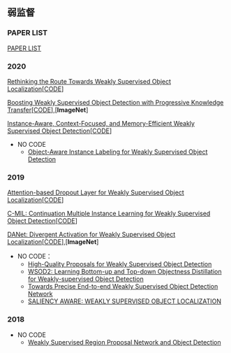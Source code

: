 ## 弱监督

### PAPER LIST
[PAPER LIST](https://github.com/CatOneTwo/WSOD)

### 2020
[Rethinking the Route Towards Weakly Supervised Object Localization](https://openaccess.thecvf.com/content_CVPR_2020/papers/Zhang_Rethinking_the_Route_Towards_Weakly_Supervised_Object_Localization_CVPR_2020_paper.pdf)[[CODE](https://github.com/tzzcl/PSOL)]

[Boosting Weakly Supervised Object Detection with Progressive Knowledge Transfer](https://arxiv.org/pdf/2007.07986.pdf)[[CODE](https://github.com/mikuhatsune/wsod_transfer)],[**ImageNet**]

[Instance-Aware, Context-Focused, and Memory-Efficient Weakly Supervised Object Detection](https://openaccess.thecvf.com/content_CVPR_2020/papers/Ren_Instance-Aware_Context-Focused_and_Memory-Efficient_Weakly_Supervised_Object_Detection_CVPR_2020_paper.pdf)[[CODE](https://github.com/NVlabs/wetectron)]

* NO CODE
  * [Object-Aware Instance Labeling for Weakly Supervised Object Detection](https://openaccess.thecvf.com/content_ICCV_2019/papers/Kosugi_Object-Aware_Instance_Labeling_for_Weakly_Supervised_Object_Detection_ICCV_2019_paper.pdf)

### 2019

[Attention-based Dropout Layer for Weakly Supervised Object Localization](https://openaccess.thecvf.com/content_CVPR_2019/papers/Choe_Attention-Based_Dropout_Layer_for_Weakly_Supervised_Object_Localization_CVPR_2019_paper.pdf)[[CODE](https://github.com/junsukchoe/ADL)]

[C-MIL: Continuation Multiple Instance Learning for Weakly Supervised Object Detection](https://openaccess.thecvf.com/content_CVPR_2019/papers/Wan_C-MIL_Continuation_Multiple_Instance_Learning_for_Weakly_Supervised_Object_Detection_CVPR_2019_paper.pdf)[[CODE](github.com/Winfrand/C-MIL)]

[DANet: Divergent Activation for Weakly Supervised Object Localization](https://openaccess.thecvf.com/content_ICCV_2019/papers/Xue_DANet_Divergent_Activation_for_Weakly_Supervised_Object_Localization_ICCV_2019_paper.pdf)[[CODE]( https://github.com/xuehaolan/DANet)],[**ImageNet**]

* NO CODE：
  * [High-Quality Proposals for Weakly Supervised Object Detection](https://ieeexplore.ieee.org/stamp/stamp.jsp?tp=&arnumber=9069411)
  * [WSOD2: Learning Bottom-up and Top-down Objectness Distillation for Weakly-supervised Object Detection](https://openaccess.thecvf.com/content_ICCV_2019/papers/Zeng_WSOD2_Learning_Bottom-Up_and_Top-Down_Objectness_Distillation_for_Weakly-Supervised_Object_ICCV_2019_paper.pdf)
  * [Towards Precise End-to-end Weakly Supervised Object Detection Network](https://openaccess.thecvf.com/content_ICCV_2019/papers/Yang_Towards_Precise_End-to-End_Weakly_Supervised_Object_Detection_Network_ICCV_2019_paper.pdf)
  * [SALIENCY AWARE: WEAKLY SUPERVISED OBJECT LOCALIZATION](https://ieeexplore.ieee.org/stamp/stamp.jsp?tp=&arnumber=8682756)
  
### 2018
* NO CODE
  * [Weakly Supervised Region Proposal Network and Object Detection](https://openaccess.thecvf.com/content_ECCV_2018/papers/Peng_Tang_Weakly_Supervised_Region_ECCV_2018_paper.pdf)

